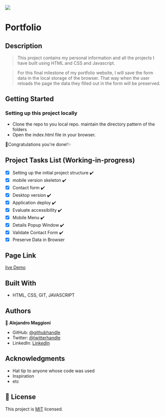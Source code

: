 ![](https://img.shields.io/badge/Microverse-blueviolet)


# Portfolio

## Description
> This project contains my personal information and all the projects I have built using HTML and CSS and Javascript.

> For this final milestone of my portfolio website, I will save the form data in the local storage of the browser. That way when the user reloads the page the data they filled out in the form will be preserved.



## Getting Started
### Setting up this project locally

* Clone the repo to you local repo. maintain the directory pattern of the folders
* Open the  index.html file in your browser.

🎉Congratulations you're done!✨

## Project Tasks List (Working-in-progress)

- [x] Setting up the initial project structure ✔️
- [x] mobile version skeleton ✔️
- [x] Contact form ✔️
- [x] Desktop version ✔️
- [x] Application deploy ✔️
- [x] Evaluate accessibility ✔️
- [x] Mobile Menu ✔️
- [x] Details Popup Window ✔️
- [x] Validate Contact Form ✔️
- [x] Preserve Data in Browser

## Page Link

[live Demo](https://alex1779.github.io/personal-portfolio-site/)

## Built With

- HTML, CSS, GIT, JAVASCRIPT


## Authors

👤 **Alejandro Maggioni**

- GitHub: [@githubhandle](https://github.com/alex1779/)
- Twitter: [@twitterhandle](https://twitter.com/alex1779)
- LinkedIn: [LinkedIn](https://www.linkedin.com/in/alejandro-maggioni-086678b5/)


## Acknowledgments

- Hat tip to anyone whose code was used
- Inspiration
- etc

## 📝 License

This project is [MIT](./LICENSE) licensed.

